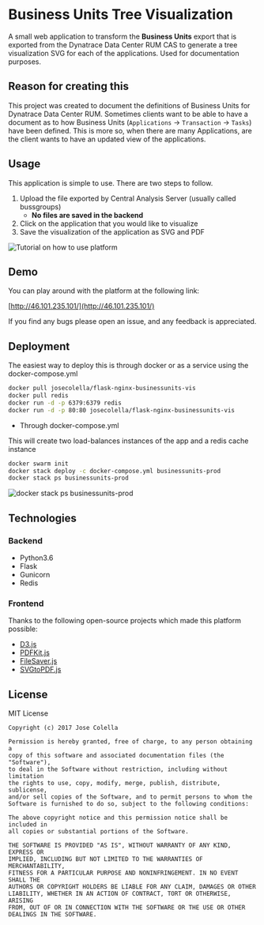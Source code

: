 # Business Units Tree Visualization

A small web application to transform the **Business Units** export that is exported
from the Dynatrace Data Center RUM CAS to generate a tree visualization SVG for each
of the applications. Used for documentation purposes.

## Reason for creating this

This project was created to document the definitions of Business Units for
Dynatrace Data Center RUM. Sometimes clients want to be able to have a document
as to how Business Units (`Applications` -> `Transaction` -> `Tasks`) have been defined.
This is more so, when there are many Applications, are the client wants to have
an updated view of the applications.


## Usage

This application is simple to use. There are two steps to follow.

1. Upload the file exported by Central Analysis Server (usually called bussgroups)
    - **No files are saved in the backend**
2. Click on the application that you would like to visualize
3. Save the visualization of the application as SVG and PDF



![Tutorial on how to use platform](https://s3.amazonaws.com/f.cl.ly/items/2W0F27021Z2q2a2m182a/Screen%20Recording%202017-08-05%20at%2010.15%20pm.gif?AWSAccessKeyId=AKIAJEFUZRCWSLB2QA5Q&Expires=1501967829&Signature=ps%2FVgPTG%2B%2FsQLBe%2BBalIZXQuxl4%3D)


## Demo

You can play around with the platform at the following link:

[http://46.101.235.101/](http://46.101.235.101/)

If you find any bugs please open an issue, and any feedback is appreciated.

## Deployment

The easiest way to deploy this is through docker or as a service using the docker-compose.yml

```sh
docker pull josecolella/flask-nginx-businessunits-vis
docker pull redis
docker run -d -p 6379:6379 redis
docker run -d -p 80:80 josecolella/flask-nginx-businessunits-vis
```

* Through docker-compose.yml

This will create two load-balances instances of the app and a redis cache instance

```sh
docker swarm init
docker stack deploy -c docker-compose.yml businessunits-prod
docker stack ps businessunits-prod
```

![docker stack ps businessunits-prod](https://cl.ly/2x2a212A2v1r/download/[3f25386c84676a5fedf2e6e13e58f1de]_Image%25202017-08-05%2520at%252010.32.00%2520pm.png)

## Technologies

### Backend

- Python3.6
- Flask
- Gunicorn
- Redis

### Frontend


Thanks to the following open-source projects which made this platform possible:

- [D3.js](https://github.com/d3/d3)
- [PDFKit.js](https://github.com/devongovett/pdfkit)
- [FileSaver.js](https://github.com/eligrey/FileSaver.js)
- [SVGtoPDF.js](https://github.com/alafr/SVG-to-PDFKit)

## License

MIT License

    Copyright (c) 2017 Jose Colella

    Permission is hereby granted, free of charge, to any person obtaining a
    copy of this software and associated documentation files (the "Software"),
    to deal in the Software without restriction, including without limitation
    the rights to use, copy, modify, merge, publish, distribute, sublicense,
    and/or sell copies of the Software, and to permit persons to whom the
    Software is furnished to do so, subject to the following conditions:

    The above copyright notice and this permission notice shall be included in
    all copies or substantial portions of the Software.

    THE SOFTWARE IS PROVIDED "AS IS", WITHOUT WARRANTY OF ANY KIND, EXPRESS OR
    IMPLIED, INCLUDING BUT NOT LIMITED TO THE WARRANTIES OF MERCHANTABILITY,
    FITNESS FOR A PARTICULAR PURPOSE AND NONINFRINGEMENT. IN NO EVENT SHALL THE
    AUTHORS OR COPYRIGHT HOLDERS BE LIABLE FOR ANY CLAIM, DAMAGES OR OTHER
    LIABILITY, WHETHER IN AN ACTION OF CONTRACT, TORT OR OTHERWISE, ARISING
    FROM, OUT OF OR IN CONNECTION WITH THE SOFTWARE OR THE USE OR OTHER
    DEALINGS IN THE SOFTWARE.
